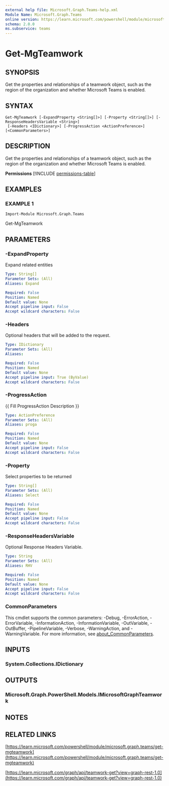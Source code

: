 ```yaml
---
external help file: Microsoft.Graph.Teams-help.xml
Module Name: Microsoft.Graph.Teams
online version: https://learn.microsoft.com/powershell/module/microsoft.graph.teams/get-mgteamwork
schema: 2.0.0
ms.subservice: teams
---
```


# Get-MgTeamwork

## SYNOPSIS
Get the properties and relationships of a teamwork object, such as the region of the organization and whether Microsoft Teams is enabled.

## SYNTAX

```
Get-MgTeamwork [-ExpandProperty <String[]>] [-Property <String[]>] [-ResponseHeadersVariable <String>]
 [-Headers <IDictionary>] [-ProgressAction <ActionPreference>] [<CommonParameters>]
```

## DESCRIPTION
Get the properties and relationships of a teamwork object, such as the region of the organization and whether Microsoft Teams is enabled.

**Permissions**
[!INCLUDE [permissions-table](~/../graphref/api-reference/v1.0/includes/permissions/teamwork-get-permissions.md)]

## EXAMPLES

### EXAMPLE 1
```
Import-Module Microsoft.Graph.Teams
```

Get-MgTeamwork

## PARAMETERS

### -ExpandProperty
Expand related entities

```yaml
Type: String[]
Parameter Sets: (All)
Aliases: Expand

Required: False
Position: Named
Default value: None
Accept pipeline input: False
Accept wildcard characters: False
```

### -Headers
Optional headers that will be added to the request.

```yaml
Type: IDictionary
Parameter Sets: (All)
Aliases:

Required: False
Position: Named
Default value: None
Accept pipeline input: True (ByValue)
Accept wildcard characters: False
```

### -ProgressAction
{{ Fill ProgressAction Description }}

```yaml
Type: ActionPreference
Parameter Sets: (All)
Aliases: proga

Required: False
Position: Named
Default value: None
Accept pipeline input: False
Accept wildcard characters: False
```

### -Property
Select properties to be returned

```yaml
Type: String[]
Parameter Sets: (All)
Aliases: Select

Required: False
Position: Named
Default value: None
Accept pipeline input: False
Accept wildcard characters: False
```

### -ResponseHeadersVariable
Optional Response Headers Variable.

```yaml
Type: String
Parameter Sets: (All)
Aliases: RHV

Required: False
Position: Named
Default value: None
Accept pipeline input: False
Accept wildcard characters: False
```

### CommonParameters
This cmdlet supports the common parameters: -Debug, -ErrorAction, -ErrorVariable, -InformationAction, -InformationVariable, -OutVariable, -OutBuffer, -PipelineVariable, -Verbose, -WarningAction, and -WarningVariable. For more information, see [about_CommonParameters](http://go.microsoft.com/fwlink/?LinkID=113216).

## INPUTS

### System.Collections.IDictionary
## OUTPUTS

### Microsoft.Graph.PowerShell.Models.IMicrosoftGraphTeamwork
## NOTES

## RELATED LINKS

[https://learn.microsoft.com/powershell/module/microsoft.graph.teams/get-mgteamwork](https://learn.microsoft.com/powershell/module/microsoft.graph.teams/get-mgteamwork)

[https://learn.microsoft.com/graph/api/teamwork-get?view=graph-rest-1.0](https://learn.microsoft.com/graph/api/teamwork-get?view=graph-rest-1.0)




